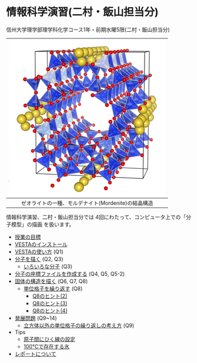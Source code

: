 # 情報科学演習(二村・飯山担当分)

信州大学理学部理学科化学コース1年・前期水曜5限(二村・飯山担当分)

|![Mordenite](/img/Mordenite.png)|
|:---:|
|ゼオライトの一種、モルデナイト(Mordenite)の結晶構造|

情報科学演習、二村・飯山担当分では 4回にわたって、コンピュータ上での「分子模型」の描画 を扱います。

- [授業の目標](docs/aim.md)
- [VESTAのインストール](docs/install.md)
- [VESTAの使い方](docs/howtouse.md) (Q1)
- [分子を描く](docs/molecule.md) (Q2, Q3)
  - [いろいろな分子](docs/samples.md) (Q3) 
- [分子の座標ファイルを作成する](docs/xyzfile.md) (Q4, Q5, Q5-2)
- [固体の構造を描く](docs/solid.md) (Q6, Q7, Q8)
  - [単位格子を繰り返す](docs/repeatunit.md) (Q8)
    - [Q8のヒント(2)](docs/Q8-2.md)
    - [Q8のヒント(3)](docs/Q8-3.md)
    - [Q8のヒント(4)](docs/Q8-4.md)
- [発展問題](docs/advanced.md) (Q9~14)
  - [立方体以外の単位格子の繰り返しの考え方](docs/iceunit.md) (Q9)
- Tips
  - [原子間にひく線の設定](tips/bond.md)
  - [100℃で存在する氷](tips/hpice.md)
- [レポートについて](tips/report.md)

